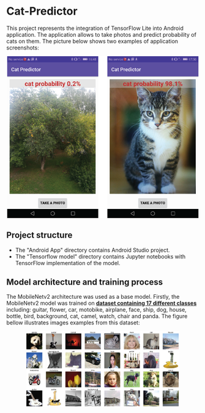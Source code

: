 # Cat-Predictor
This project represents the integration of TensorFlow Lite into Android application. 
The application allows to take photos and predict probability of cats on them. The picture below shows two examples of application screenshots:

<p align="center">
  <img src="images/android_results.png" width="500" />
</p>

## Project structure
* The "Android App" directory contains Android Studio project.
* The "Tensorflow model" directory contains Jupyter notebooks with TensorFlow implementation of the model.

## Model architecture and training process
The MobileNetv2 architecture was used as a base model.
Firstly, the MobileNetv2 model was trained on [**dataset containing 17 different classes**](https://www.kaggle.com/davidbirdy/17categories) including: guitar, flower, car, motobike, airplane, face, 
ship, dog, house, bottle, bird, background, cat, camel, watch, chair and panda. The figure bellow illustrates images examples from this dataset:

<p align="center">
  <img src="images/examples_17categories_dataset.jpg" width="400" />
</p>
